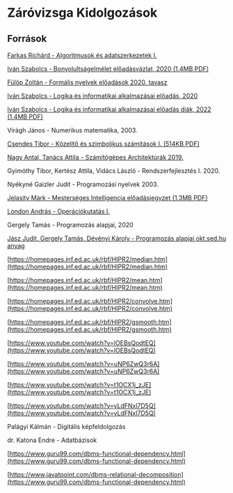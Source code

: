 # Záróvizsga Kidolgozások

## Források

[Farkas Richárd - Algoritmusok és adatszerkezetek I.](https://inf.u-szeged.hu/~rfarkas/Alga20/index.html)

[Iván Szabolcs - Bonyolultságelmélet előadásvázlat, 2020 (1.4MB PDF)](https://www.inf.u-szeged.hu/~szabivan/download/bonyelm/jegyzet.pdf)

[Fülöp Zoltán - Formális nyelvek előadások 2020. tavasz](https://www.youtube.com/playlist?list=PL-9rwKdRSoL32_5BS2N84XbvmtnHJ9YA4)

[Iván Szabolcs - Logika és informatikai alkalmazásai előadás, 2020](https://www.youtube.com/playlist?list=PLn83WpoA-HnbLEEu5RVz25gveJTMfs1D0)

[Iván Szabolcs - Logika és informatikai alkalmazásai előadás diák, 2022 (1.4MB PDF)](https://www.inf.u-szeged.hu/~szabivan/download/logika/slides2022.pdf)

Virágh János - Numerikus matematika, 2003.

[Csendes Tibor - Közelítő és szimbolikus számítások I. (514KB PDF)](https://www.inf.u-szeged.hu/~csendes/koszikicsi.pdf)

[Nagy Antal, Tanács Attila - Számítógépes Architektúrák 2019.](https://www.inf.u-szeged.hu/~tanacs/oktatas/okt_2019_osz_a.html#)

Gyimóthy Tibor, Kertész Attila, Vidács László - Rendszerfejlesztés I. 2020.

Nyékyné Gaizler Judit - Programozási nyelvek 2003.

[Jelasity Márk - Mesterséges Intelligencia előadásjegyzet (1.3MB PDF)](https://www.inf.u-szeged.hu/~jelasity/mi1/2021/jegyzet.pdf)

[London András - Operációkutatás I.](https://www.inf.u-szeged.hu/~london/opkutEA.html)

Gergely Tamás - Programozás alapjai, 2020

[Jász Judit, Gergely Tamás, Dévényi Károly - Programozás alapjai okt.sed.hu anyag](https://okt.sed.hu/progalap/)

[https://homepages.inf.ed.ac.uk/rbf/HIPR2/median.htm](https://homepages.inf.ed.ac.uk/rbf/HIPR2/median.htm)

[https://homepages.inf.ed.ac.uk/rbf/HIPR2/mean.htm](https://homepages.inf.ed.ac.uk/rbf/HIPR2/mean.htm)

[https://homepages.inf.ed.ac.uk/rbf/HIPR2/convolve.htm](https://homepages.inf.ed.ac.uk/rbf/HIPR2/convolve.htm)

[https://homepages.inf.ed.ac.uk/rbf/HIPR2/gsmooth.htm](https://homepages.inf.ed.ac.uk/rbf/HIPR2/gsmooth.htm)

[https://www.youtube.com/watch?v=lOEBsQodtEQ](https://www.youtube.com/watch?v=lOEBsQodtEQ)

[https://www.youtube.com/watch?v=uNP6ZwQ3r6A](https://www.youtube.com/watch?v=uNP6ZwQ3r6A)

[https://www.youtube.com/watch?v=t1OCX1j_zJE](https://www.youtube.com/watch?v=t1OCX1j_zJE)

[https://www.youtube.com/watch?v=yLdFNxl7D5Q](https://www.youtube.com/watch?v=yLdFNxl7D5Q)

Palágyi Kálmán - Digitális képfeldolgozás

dr. Katona Endre - Adatbázisok

[https://www.guru99.com/dbms-functional-dependency.html](https://www.guru99.com/dbms-functional-dependency.html)

[https://www.javatpoint.com/dbms-relational-decomposition](https://www.guru99.com/dbms-functional-dependency.html)
